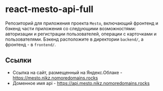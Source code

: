 # react-mesto-api-full
Репозиторий для приложения проекта `Mesto`, включающий фронтенд и бэкенд части приложения со следующими возможностями: авторизации и регистрации пользователей, операции с карточками и пользователями. Бэкенд расположите в директории `backend/`, а фронтенд - в `frontend/`. 
  
## Ссылки

* Ссылка на сайт, размещенный на Яндекс.Облаке - <https://mesto.nikz.nomoredomains.rocks> 
* Доменное имя api - <https://api.mesto.nikz.nomoredomains.rocks>
